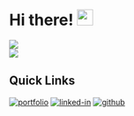 # Hi there! <img src="https://media.giphy.com/media/hvRJCLFzcasrR4ia7z/giphy.gif" width="29px" height="29px">

<div align="left">
<img src="https://komarev.com/ghpvc/?username=kourosh-alasti&color=blue">
</div>

<img src="https://github-readme-stats.vercel.app/api?username=kourosh-alasti&theme=gotham&show_icons=true&count_private=true">

## Quick Links
[![portfolio](https://img.shields.io/badge/Portfolio-5340ff?style=for-the-badge&logo=Google-chrome&logoColor=white)](https://kouroshalasti.com/) [![linked-in](https://img.shields.io/badge/Linked_In-0077B5?style=for-the-badge&logo=LinkedIn&logoColor=white)](https://www.linkedin.com/in/kourosh-alasti/) [![github](https://img.shields.io/badge/GitHub-000000?style=for-the-badge&logo=GitHub&logoColor=white)](https://github.com/kourosh-alasti)
